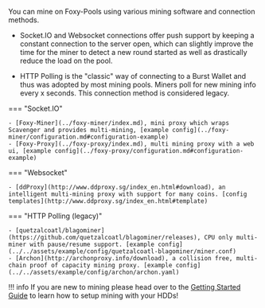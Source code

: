 You can mine on Foxy-Pools using various mining software and connection methods.

- Socket.IO and Websocket connections offer push support by keeping a constant connection to the server open, which can slightly improve the time for the miner to detect a new round started as well as drastically reduce the load on the pool.

- HTTP Polling is the "classic" way of connecting to a Burst Wallet and thus was adopted by most mining pools. Miners poll for new mining info every x seconds. This connection method is considered legacy.

=== "Socket.IO"

    - [Foxy-Miner](../foxy-miner/index.md), mini proxy which wraps Scavenger and provides multi-mining, [example config](../foxy-miner/configuration.md#configuration-example)
    - [Foxy-Proxy](../foxy-proxy/index.md), multi mining proxy with a web ui, [example config](../foxy-proxy/configuration.md#configuration-example)

=== "Websocket"

    - [ddProxy](http://www.ddproxy.sg/index_en.html#download), an intelligent multi-mining proxy with support for many coins. [config templates](http://www.ddproxy.sg/index_en.html#template)

=== "HTTP Polling (legacy)"

    - [quetzalcoatl/blagominer](https://github.com/quetzalcoatl/blagominer/releases), CPU only multi-miner with pause/resume support. [example config](../../assets/example/config/quetzalcoatl-blagominer/miner.conf)
    - [Archon](http://archonproxy.info/download), a collision free, multi-chain proof of capacity mining proxy. [example config](../../assets/example/config/archon/archon.yaml)

!!! info
    If you are new to mining please head over to the [Getting Started Guide](../general/getting-started.md) to learn how to setup mining with your HDDs!
